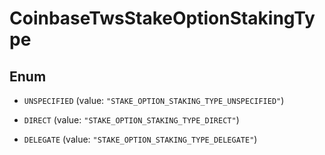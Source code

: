 
# CoinbaseTwsStakeOptionStakingType

## Enum


* `UNSPECIFIED` (value: `"STAKE_OPTION_STAKING_TYPE_UNSPECIFIED"`)

* `DIRECT` (value: `"STAKE_OPTION_STAKING_TYPE_DIRECT"`)

* `DELEGATE` (value: `"STAKE_OPTION_STAKING_TYPE_DELEGATE"`)



